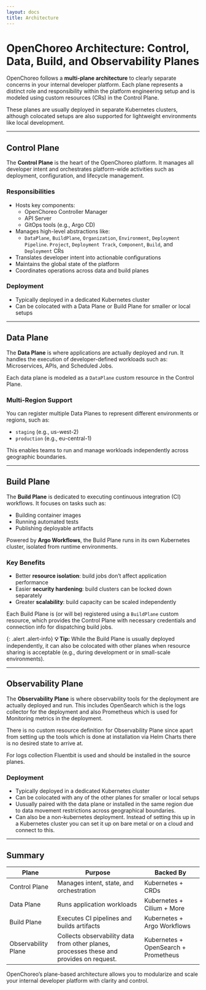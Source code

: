 ```yaml
---
layout: docs
title: Architecture
---
```


# OpenChoreo Architecture: Control, Data, Build, and Observability Planes

OpenChoreo follows a **multi-plane architecture** to clearly separate concerns in your internal developer platform. Each plane represents a distinct role and responsibility within the platform engineering setup and is modeled using custom resources (CRs) in the Control Plane.

These planes are usually deployed in separate Kubernetes clusters, although colocated setups are also supported for lightweight environments like local development.

---

## Control Plane

The **Control Plane** is the heart of the OpenChoreo platform. It manages all developer intent and orchestrates platform-wide activities such as deployment, configuration, and lifecycle management.

### Responsibilities

- Hosts key components:
    - OpenChoreo Controller Manager
    - API Server
    - GitOps tools (e.g., Argo CD)
- Manages high-level abstractions like:
    - `DataPlane`, `BuildPlane`, `Organization`, `Environment`, `Deployment Pipeline`. `Project`, `Deployment Track`, `Component`, `Build`, and `Deployment` CRs
- Translates developer intent into actionable configurations
- Maintains the global state of the platform
- Coordinates operations across data and build planes

### Deployment

- Typically deployed in a dedicated Kubernetes cluster
- Can be colocated with a Data Plane or Build Plane for smaller or local setups

---

## Data Plane

The **Data Plane** is where applications are actually deployed and run. It handles the execution of developer-defined workloads such as: Microservices, APIs, and Scheduled Jobs.

Each data plane is modeled as a `DataPlane` custom resource in the Control Plane.

### Multi-Region Support

You can register multiple Data Planes to represent different environments or regions, such as:

- `staging` (e.g., us-west-2)
- `production` (e.g., eu-central-1)

This enables teams to run and manage workloads independently across geographic boundaries.

---

## Build Plane

The **Build Plane** is dedicated to executing continuous integration (CI) workflows. It focuses on tasks such as:

- Building container images
- Running automated tests
- Publishing deployable artifacts

Powered by **Argo Workflows**, the Build Plane runs in its own Kubernetes cluster, isolated from runtime environments.

### Key Benefits

- Better **resource isolation**: build jobs don’t affect application performance
- Easier **security hardening**: build clusters can be locked down separately
- Greater **scalability**: build capacity can be scaled independently

Each Build Plane is (or will be) registered using a `BuildPlane` custom resource, which provides the Control Plane with necessary credentials and connection info for dispatching build jobs.

{: .alert .alert-info}
**💡 Tip:** While the Build Plane is usually deployed independently, it can also be colocated with other planes when resource sharing is acceptable (e.g., during development or in small-scale environments).

---

## Observability Plane

The **Observability Plane** is where observability tools for the deployment are actually deployed and run. This includes OpenSearch which is the logs collector for the deployment and also Prometheus which is used for Monitoring metrics in the deployment.

There is no custom resource definition for Observability Plane since apart from setting up the tools which is done at installation via Helm Charts there is no desired state to arrive at.

For logs collection Fluentbit is used and should be installed in the source planes.

### Deployment

- Typically deployed in a dedicated Kubernetes cluster
- Can be colocated with any of the other planes for smaller or local setups
- Uusually paired with the data plane or installed in the same region due to data movement restrictions across geographical boundaries.
- Can also be a non-kubernetes deployment. Instead of setting this up in a Kubernetes cluster you can set it up on bare metal or on a cloud and connect to this. 



---

## Summary

| Plane        | Purpose                                         | Backed By                              |
|--------------|--------------------------------------------------|----------------------------------------|
| Control Plane | Manages intent, state, and orchestration         | Kubernetes + CRDs  |
| Data Plane   | Runs application workloads                        | Kubernetes + Cilium + More             |
| Build Plane  | Executes CI pipelines and builds artifacts        | Kubernetes + Argo Workflows            |
| Observability Plane  | Collects observability data from other planes, processes these and provides on request.        | Kubernetes + OpenSearch + Prometheus            |

OpenChoreo’s plane-based architecture allows you to modularize and scale your internal developer platform with clarity and control.
